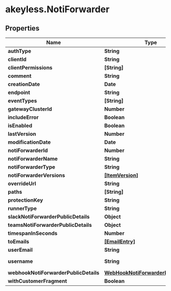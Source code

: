 # akeyless.NotiForwarder

## Properties

Name | Type | Description | Notes
------------ | ------------- | ------------- | -------------
**authType** | **String** |  | [optional] 
**clientId** | **String** | Auth - JWT | [optional] 
**clientPermissions** | **[String]** |  | [optional] 
**comment** | **String** |  | [optional] 
**creationDate** | **Date** |  | [optional] 
**endpoint** | **String** |  | [optional] 
**eventTypes** | **[String]** |  | [optional] 
**gatewayClusterId** | **Number** |  | [optional] 
**includeError** | **Boolean** |  | [optional] 
**isEnabled** | **Boolean** |  | [optional] 
**lastVersion** | **Number** |  | [optional] 
**modificationDate** | **Date** |  | [optional] 
**notiForwarderId** | **Number** |  | [optional] 
**notiForwarderName** | **String** |  | [optional] 
**notiForwarderType** | **String** |  | [optional] 
**notiForwarderVersions** | [**[ItemVersion]**](ItemVersion.md) |  | [optional] 
**overrideUrl** | **String** |  | [optional] 
**paths** | **[String]** |  | [optional] 
**protectionKey** | **String** |  | [optional] 
**runnerType** | **String** |  | [optional] 
**slackNotiForwarderPublicDetails** | **Object** |  | [optional] 
**teamsNotiForwarderPublicDetails** | **Object** |  | [optional] 
**timespanInSeconds** | **Number** |  | [optional] 
**toEmails** | [**[EmailEntry]**](EmailEntry.md) |  | [optional] 
**userEmail** | **String** |  | [optional] 
**username** | **String** | Auth - User Password | [optional] 
**webhookNotiForwarderPublicDetails** | [**WebHookNotiForwarderPublicDetails**](WebHookNotiForwarderPublicDetails.md) |  | [optional] 
**withCustomerFragment** | **Boolean** |  | [optional] 



